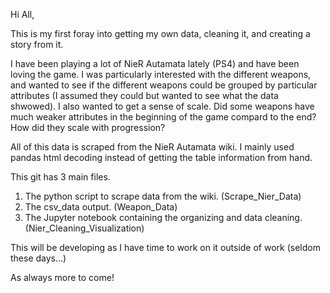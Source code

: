 Hi All,

This is my first foray into getting my own data, cleaning it, and creating a story from it.

I have been playing a lot of NieR Autamata lately (PS4) and have been loving the game. I was particularly interested with the different weapons, and wanted
to see if the different weapons could be grouped by particular attributes (I assumed they could but wanted to see what the data shwowed). I also wanted to 
get a sense of scale. Did some weapons have much weaker attributes in the beginning of the game compard to the end? How did they scale with progression?

All of this data is scraped from the NieR Autamata wiki. I mainly used pandas html decoding instead of getting the table information from hand.

This git has 3 main files. 

1. The python script to scrape data from the wiki. (Scrape_Nier_Data)
2. The csv_data output. (Weapon_Data)
3. The Jupyter notebook containing the organizing and data cleaning. (Nier_Cleaning_Visualization)

This will be developing as I have time to work on it outside of work (seldom these days...)

As always more to come!